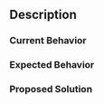 <!--
  Please make sure you have read the contributing guidelines.
  https://github.com/moorara/terraform/blob/master/CONTRIBUTING.md

  If this is a bug report,
  please make sure you provide enough context and describe the steps to reproduce the bug.

  If this is a feature request,
  please describe your use case and alternative options if any.
-->

## Description

### Current Behavior

### Expected Behavior

### Proposed Solution
